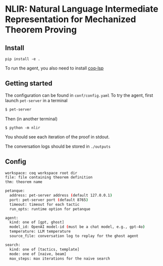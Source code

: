 # NLIR: Natural Language Intermediate Representation for Mechanized Theorem Proving

## Install

```
pip install -e .
```

To run the agent, you also need to install [coq-lsp](https://github.com/ejgallego/coq-lsp)

## Getting started

The configuration can be found in `conf/config.yaml`
To try the agent, first launch `pet-server` in a terminal

```bash
$ pet-server
```

Then (in another terminal)
```
$ python -m nlir
```

You should see each iteration of the proof in stdout.

The conversation logs should be stored in `./outputs`

## Config

```bash
workspace: coq workspace root dir
file: file containing theorem definition
thm: theorem name

petanque:
  address: pet-server address (default 127.0.0.1)
  port: pet-server port (default 8765)
  timeout: timeout for each tactic
  run_opts: runtime option for petanque

agent:
  kind: one of [gpt, ghost]
  model_id: OpenAI model-id (must be a chat model, e.g., gpt-4o)
  temperature: LLM temperature
  source_file: conversation log to replay for the ghost agent

search:
  kind: one of [tactics, template]
  mode: one of [naive, beam]
  max_steps: max iterations for the naive search
```